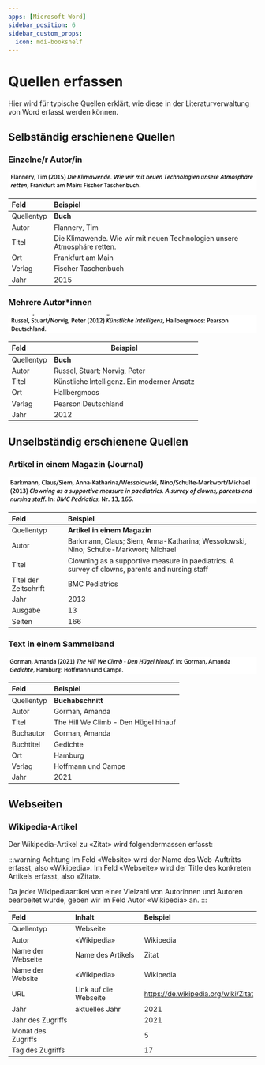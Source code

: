 ```yaml
---
apps: [Microsoft Word]
sidebar_position: 6
sidebar_custom_props:
  icon: mdi-bookshelf
---
```


# Quellen erfassen



Hier wird für typische Quellen erklärt, wie diese in der Literaturverwaltung von Word erfasst werden können.

## Selbständig erschienene Quellen

### Einzelne/r Autor/in

![](./flannery-2015.png)

| Feld       | Beispiel                                                                 |
| :--------- | :----------------------------------------------------------------------- |
| Quellentyp | **Buch**                                                                 |
| Autor      | Flannery, Tim                                                            |
| Titel      | Die Klimawende. Wie wir mit neuen Technologien unsere Atmosphäre retten. |
| Ort        | Frankfurt am Main                                                        |
| Verlag     | Fischer Taschenbuch                                                      |
| Jahr       | 2015                                                                     |


### Mehrere Autor*innen

![](./russel-2012.png)

| Feld       | Beispiel                                    |
| :--------- | ------------------------------------------- |
| Quellentyp | **Buch**                                    |
| Autor      | Russel, Stuart; Norvig, Peter               |
| Titel      | Künstliche Intelligenz. Ein moderner Ansatz |
| Ort        | Hallbergmoos                                |
| Verlag     | Pearson Deutschland                         |
| Jahr       | 2012                                        |

## Unselbständig erschienene Quellen

### Artikel in einem Magazin (Journal)

![](./barkmann-2013.png)

| Feld                  | Beispiel                                                                                       |
| :-------------------- | :--------------------------------------------------------------------------------------------- |
| Quellentyp            | **Artikel in einem Magazin**                                                                   |
| Autor                 | Barkmann, Claus; Siem, Anna-Katharina; Wessolowski, Nino; Schulte-Markwort; Michael            |
| Titel                 | Clowning as a supportive measure in paediatrics. A survey of clowns, parents and nursing staff |
| Titel der Zeitschrift | BMC Pediatrics                                                                                 |
| Jahr                  | 2013                                                                                           |
| Ausgabe               | 13                                                                                             |
| Seiten                | 166                                                                                            |


### Text in einem Sammelband

![](./gormann-2021.png)

| Feld       | Beispiel                             |
| :--------- | :----------------------------------- |
| Quellentyp | **Buchabschnitt**                    |
| Autor      | Gorman, Amanda                       |
| Titel      | The Hill We Climb - Den Hügel hinauf |
| Buchautor  | Gorman, Amanda                       |
| Buchtitel  | Gedichte                             |
| Ort        | Hamburg                              |
| Verlag     | Hoffmann und Campe                   |
| Jahr       | 2021                                 |

## Webseiten

### Wikipedia-Artikel

Der Wikipedia-Artikel zu «Zitat» wird folgendermassen erfasst:

:::warning Achtung
Im Feld «Website» wird der Name des Web-Auftritts erfasst, also «Wikipedia». Im Feld «Webseite» wird der Title des konkreten Artikels erfasst, also «Zitat».

Da jeder Wikipediaartikel von einer Vielzahl von Autorinnen und Autoren bearbeitet wurde, geben wir im Feld Autor «Wikipedia» an.
:::

| Feld               | Inhalt                | Beispiel                            |
| :----------------- | :-------------------- | :---------------------------------- |
| Quellentyp         | Webseite              |                                     |
| Autor              | «Wikipedia»           | Wikipedia                           |
| Name der Webseite  | Name des Artikels     | Zitat                               |
| Name der Website   | «Wikipedia»           | Wikipedia                           |
| URL                | Link auf die Webseite | https://de.wikipedia.org/wiki/Zitat |
| Jahr               | aktuelles Jahr        | 2021                                |
| Jahr des Zugriffs  |                       | 2021                                |
| Monat des Zugriffs |                       | 5                                   |
| Tag des Zugriffs   |                       | 17                                  |
